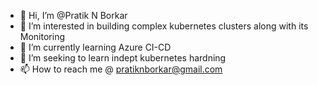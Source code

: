 - 👋 Hi, I’m @Pratik N Borkar
- 👀 I’m interested in building complex kubernetes clusters along with its Monitoring
- 🌱 I’m currently learning Azure CI-CD 
- 💞️ I’m seeking to learn indept kubernetes hardning
- 📫 How to reach me @ pratiknborkar@gmail.com

<!---
pratiknborkar/pratiknborkar is a ✨ special ✨ repository because its `README.md` (this file) appears on your GitHub profile.
You can click the Preview link to take a look at your changes.
--->
